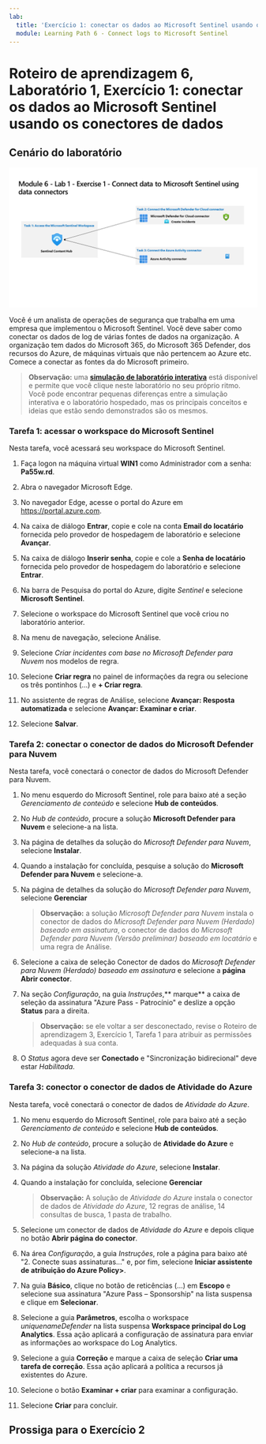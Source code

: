```yaml
---
lab:
  title: 'Exercício 1: conectar os dados ao Microsoft Sentinel usando os conectores de dados'
  module: Learning Path 6 - Connect logs to Microsoft Sentinel
---
```


# Roteiro de aprendizagem 6, Laboratório 1, Exercício 1: conectar os dados ao Microsoft Sentinel usando os conectores de dados

## Cenário do laboratório

![Visão geral do laboratório.](../Media/SC-200-Lab_Diagrams_Mod6_L1_Ex1.png)

Você é um analista de operações de segurança que trabalha em uma empresa que implementou o Microsoft Sentinel. Você deve saber como conectar os dados de log de várias fontes de dados na organização. A organização tem dados do Microsoft 365, do Microsoft 365 Defender, dos recursos do Azure, de máquinas virtuais que não pertencem ao Azure etc. Comece a conectar as fontes da do Microsoft primeiro.

>**Observação:** uma **[simulação de laboratório interativa](https://mslabs.cloudguides.com/guides/SC-200%20Lab%20Simulation%20-%20Connect%20data%20to%20Microsoft%20Sentinel%20using%20data%20connectors)** está disponível e permite que você clique neste laboratório no seu próprio ritmo. Você pode encontrar pequenas diferenças entre a simulação interativa e o laboratório hospedado, mas os principais conceitos e ideias que estão sendo demonstrados são os mesmos. 


### Tarefa 1: acessar o workspace do Microsoft Sentinel

Nesta tarefa, você acessará seu workspace do Microsoft Sentinel.

1. Faça logon na máquina virtual **WIN1** como Administrador com a senha: **Pa55w.rd**.  

1. Abra o navegador Microsoft Edge.

1. No navegador Edge, acesse o portal do Azure em https://portal.azure.com.

1. Na caixa de diálogo **Entrar**, copie e cole na conta **Email do locatário** fornecida pelo provedor de hospedagem de laboratório e selecione **Avançar**.

1. Na caixa de diálogo **Inserir senha**, copie e cole a **Senha de locatário** fornecida pelo provedor de hospedagem do laboratório e selecione **Entrar**.

1. Na barra de Pesquisa do portal do Azure, digite *Sentinel* e selecione **Microsoft Sentinel**.

1. Selecione o workspace do Microsoft Sentinel que você criou no laboratório anterior.

1. Na menu de navegação, selecione Análise.

1. Selecione *Criar incidentes com base no Microsoft Defender para Nuvem* nos modelos de regra.

1. Selecione **Criar regra** no painel de informações da regra ou selecione os três pontinhos (...) e **+ Criar regra**.

1. No assistente de regras de Análise, selecione **Avançar: Resposta automatizada** e selecione **Avançar: Examinar e criar**.

1. Selecione **Salvar**.

### Tarefa 2: conectar o conector de dados do Microsoft Defender para Nuvem

Nesta tarefa, você conectará o conector de dados do Microsoft Defender para Nuvem.

1. No menu esquerdo do Microsoft Sentinel, role para baixo até a seção *Gerenciamento de conteúdo* e selecione **Hub de conteúdos**.

1. No *Hub de conteúdo*, procure a solução **Microsoft Defender para Nuvem** e selecione-a na lista.

1. Na página de detalhes da solução do *Microsoft Defender para Nuvem*, selecione **Instalar**.

1. Quando a instalação for concluída, pesquise a solução do **Microsoft Defender para Nuvem** e selecione-a.

1. Na página de detalhes da solução do *Microsoft Defender para Nuvem*, selecione **Gerenciar**

    >**Observação:** a solução *Microsoft Defender para Nuvem* instala o conector de dados do *Microsoft Defender para Nuvem (Herdado) baseado em assinatura*, o conector de dados do *Microsoft Defender para Nuvem (Versão preliminar) baseado em locatário* e uma regra de Análise.

1. Selecione a caixa de seleção Conector de dados do *Microsoft Defender para Nuvem (Herdado) baseado em assinatura* e selecione a **página Abrir conector**.

1. Na seção *Configuração*, na guia *Instruções*,** marque** a caixa de seleção da assinatura "Azure Pass - Patrocínio" e deslize a opção **Status** para a direita.

    >**Observação:** se ele voltar a ser desconectado, revise o Roteiro de aprendizagem 3, Exercício 1, Tarefa 1 para atribuir as permissões adequadas à sua conta.

1. O *Status* agora deve ser **Conectado** e "Sincronização bidirecional" deve estar *Habilitada*.

    <!--- 1. Scroll down and under the *Create incidents - Recommended!* area, verify that *Create incidents automatically from all alerts generated in this connected service* is **Enabled**. --->

### Tarefa 3: conector o conector de dados de Atividade do Azure

Nesta tarefa, você conectará o conector de dados de *Atividade do Azure*.

1. No menu esquerdo do Microsoft Sentinel, role para baixo até a seção *Gerenciamento de conteúdo* e selecione **Hub de conteúdos**.

1. No *Hub de conteúdo*, procure a solução de **Atividade do Azure** e selecione-a na lista.

1. Na página da solução *Atividade do Azure*, selecione **Instalar**.

1. Quando a instalação for concluída, selecione **Gerenciar**

    >**Observação:** A solução de *Atividade do Azure* instala o conector de dados de *Atividade do Azure*, 12 regras de análise, 14 consultas de busca, 1 pasta de trabalho.

1. Selecione um conector de dados de *Atividade do Azure* e depois clique no botão **Abrir página do conector**.

1. Na área *Configuração*, a guia *Instruções*, role a página para baixo até "2. Conecte suas assinaturas..." e, por fim, selecione **Iniciar assistente de atribuição do Azure Policy>**.

1. Na guia **Básico**, clique no botão de reticências (...) em **Escopo** e selecione sua assinatura "Azure Pass – Sponsorship" na lista suspensa e clique em **Selecionar**.

1. Selecione a guia **Parâmetros**, escolha o workspace *uniquenameDefender* na lista suspensa **Workspace principal do Log Analytics**. Essa ação aplicará a configuração de assinatura para enviar as informações ao workspace do Log Analytics.

1. Selecione a guia **Correção** e marque a caixa de seleção **Criar uma tarefa de correção**. Essa ação aplicará a política a recursos já existentes do Azure.

1. Selecione o botão **Examinar + criar** para examinar a configuração.

1. Selecione **Criar** para concluir.

## Prossiga para o Exercício 2
